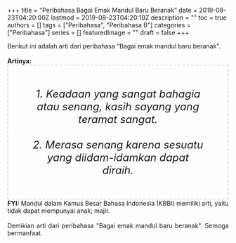 +++
title = "Peribahasa Bagai Emak Mandul Baru Beranak"
date = 2019-08-23T04:20:00Z
lastmod = 2019-08-23T04:20:19Z
description = ""
toc = true
authors = []
tags = ["Peribahasa", "Peribahasa B"]
categories = ["Peribahasa"]
series = []
featuredImage = ""
draft = false
+++

<div dir="ltr" style="text-align: left;" trbidi="on"><div style="text-align: justify;">Berikut ini adalah arti dari peribahasa “Bagai emak mandul baru beranak”.</div><br /><div style="text-align: justify;"><b>Artinya:</b></div><div style="border: 2px dashed #ddd; font-size: 24px; height: auto; margin: 0 auto; padding: 50px; text-align: center; width: auto;"><i>1. Keadaan yang sangat bahagia atau senang, kasih sayang yang teramat sangat.<br /><br />2. Merasa senang karena sesuatu yang diidam-idamkan dapat diraih.</i></div><div style="text-align: justify;"><b>FYI:</b> Mandul dalam Kamus Besar Bahasa Indonesia (KBBI) memiliki arti, yaitu tidak dapat mempunyai anak; majir.<br /><br /></div><div style="text-align: justify;">Demikian arti dari peribahasa "Bagai emak mandul baru beranak". Semoga bermanfaat.</div></div>
